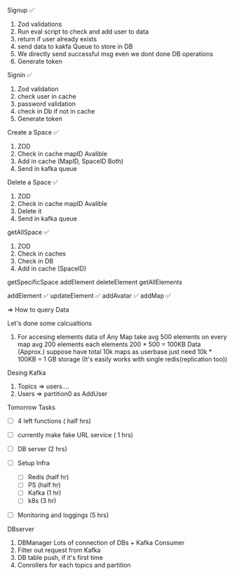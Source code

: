 Signup ✅
1. Zod validations
2. Run eval script to check and add user to data
3. return if user already exists
4. send data to kakfa Queue to store in DB
5. We directly send successful msg even we dont done DB operations
6. Generate token


Signin ✅
1. Zod validation
2. check user in cache
3. password validation
4. check in Db if not in cache
4. Generate token

Create a Space ✅
1. ZOD
2. Check in cache mapID Avalible
4. Add in cache (MapID, SpaceID Both)
5. Send in kafka queue

Delete a Space ✅
1. ZOD
2. Check in cache mapID Avalible
3. Delete it
4. Send in kafka queue

getAllSpace ✅
1. ZOD
2. Check in caches
3. Check in DB
4. Add in cache (SpaceID)

getSpecificSpace
addElement 
deleteElement
getAllElements


addElement ✅
updateElement ✅
addAvatar ✅
addMap ✅



=> How to query Data



Let's done some calcualtions
1. For accesing elements data of Any Map
take avg 500 elements on every map
avg 200 elements each elements
200 * 500 = 100KB Data (Approx.)
suppose have total 10k maps as userbase 
just need 10k * 100KB = 1 GB storage (It's easily works with single redis(replication too))



Desing Kafka
1. Topics => users....
2. Users => partition0 as AddUser




Tomorrow Tasks
- [ ] 4 left functions ( half hrs)
- [ ] currently make fake URL service ( 1 hrs)
- [ ] DB server (2 hrs)
- [ ] Setup Infra
    - [ ] Redis (half hr)
    - [ ] PS (half hr)
    - [ ] Kafka (1 hr)
    - [ ] k8s (3 hr)
- [ ] Monitoring and loggings (5 hrs)



DBserver
1. DBManager Lots of connection of DBs + Kafka Consumer
2. Filter out request from Kafka
3. DB table push, if it's first time
4. Conrollers for each topics and partition